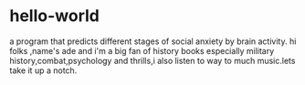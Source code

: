 # hello-world
a program that predicts different stages of social anxiety by brain activity.
hi folks ,name's ade and i'm a big fan of history books especially military history,combat,psychology and thrills,i also listen to way to much music.lets take it up a notch. 
